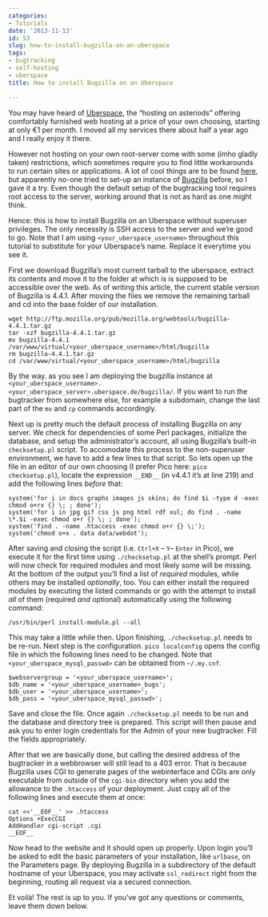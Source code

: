 ```yaml
---
categories:
- Tutorials
date: '2013-11-13'
id: 53
slug: how-to-install-bugzilla-on-an-uberspace
tags:
- bugtracking
- self-hosting
- uberspace
title: How to install Bugzilla on an Uberspace

---
```


You may have heard of [Uberspace](http://uberspace.de), the &#8220;hosting on asteriods&#8221; offering comfortably furnished web hosting at a price of your own choosing, starting at only €1 per month. I moved all my services there about half a year ago and I really enjoy it there.

However not hosting on your own root-server come with some (imho gladly taken) restrictions, which sometimes require you to find little workarounds to run certain sites or applications. A lot of cool things are to be found [here](https://uberspace.de/dokuwiki/cool), but apparently no-one tried to set-up an instance of [Bugzilla](http://www.bugzilla.org/) before, so I gave it a try. Even though the default setup of the bugtracking tool requires root access to the server, working around that is not as hard as one might think.

<!--more-->

Hence: this is how to install Bugzilla on an Uberspace without superuser privileges. The only necessity is SSH access to the server and we&#8217;re good to go. Note that I am using `<your_uberspace_username>` throughout this tutorial to substitute for your Uberspace&#8217;s name. Replace it everytime you see it.

First we download Bugzilla&#8217;s most current tarball to the uberspace, extract its contents and move it to the folder at which is is supposed to be accessible over the web. As of writing this article, the current stable version of Bugzilla is 4.4.1. After moving the files we remove the remaining tarball and cd into the base folder of our installation.

<pre><code class="bash">wget http://ftp.mozilla.org/pub/mozilla.org/webtools/bugzilla-4.4.1.tar.gz
tar -xzf bugzilla-4.4.1.tar.gz
mv bugzilla-4.4.1 /var/www/virtual/&lt;your_uberspace_username&gt;/html/bugzilla
rm bugzilla-4.4.1.tar.gz
cd /var/www/virtual/&lt;your_uberspace_username&gt;/html/bugzilla
</code></pre>

By the way. as you see I am deploying the bugzilla instance at `<your_uberspace_username>.<your_uberspace_server>.uberspace.de/bugzilla/`. If you want to run the bugtracker from somewhere else, for example a subdomain, change the last part of the `mv` and `cp` commands accordingly.

Next up is pretty much the default process of installing Bugzilla on any server. We check for dependencies of some Perl packages, initialize the database, and setup the administrator&#8217;s account, all using Bugzilla&#8217;s built-in `checksetup.pl` script. To accomodate this process to the non-superuser environment, we have to add a few lines to that script. So lets open up the file in an editor of our own choosing (I prefer Pico here: `pico checksetup.pl`), locate the expression `__END__` (in v4.4.1 it&#8217;s at line 219) and add the following lines _before_ that:

<pre><code class="perl">system('for i in docs graphs images js skins; do find $i -type d -exec chmod o+rx {} \; ; done');
system('for i in jpg gif css js png html rdf xul; do find . -name \*.$i -exec chmod o+r {} \; ; done');
system('find . -name .htaccess -exec chmod o+r {} \;');
system('chmod o+x . data data/webdot');
</code></pre>

After saving and closing the script (i.e. `Ctrl+X` &#8211; `Y`&#8211; `Enter` in Pico), we execute it for the first time using `./checksetup.pl` at the shell&#8217;s prompt. Perl will now check for required modules and most likely some will be missing. At the bottom of the output you&#8217;ll find a list of _required_ modules, while others may be installed _optionally_, too. You can either install the required modules by executing the listed commands or go with the attempt to install _all_ of them (required _and_ optional) automatically using the following command:

<pre><code class="bash">/usr/bin/perl install-module.pl --all
</code></pre>

This may take a little while then. Upon finishing, `./checksetup.pl` needs to be re-run. Next step is the configuration. `pico localconfig` opens the config file in which the following lines need to be changed. Note that `<your_uberspace_mysql_passwd>` can be obtained from `~/.my.cnf`.

<pre><code class="perl">$webservergroup = '&lt;your_uberspace_username&gt;';
$db_name = '&lt;your_uberspace_username&gt;_bugs';
$db_user = '&lt;your_uberspace_username&gt;';
$db_pass = '&lt;your_uberspace_mysql_passwd&gt;';
</code></pre>

Save and close the file. Once again `./checksetup.pl` needs to be run and the database and directory tree is prepared. This script will then pause and ask you to enter login credentials for the Admin of your new bugtracker. Fill the fields appropriately.

After that we are basically done, but calling the desired address of the bugtracker in a webbrowser will still lead to a 403 error. That is because Bugzilla uses CGI to generate pages of the webinterface and CGIs are only executable from outside of the `cgi-bin` directory when you add the allowance to the `.htaccess` of your deployment. Just copy all of the following lines and execute them at once:

<pre><code class="bash">cat &lt;&lt;'__EOF__' &gt;&gt; .htaccess
Options +ExecCGI
AddHandler cgi-script .cgi
__EOF__
</code></pre>

Now head to the website and it should open up properly. Upon login you&#8217;ll be asked to edit the basic parameters of your installation, like `urlbase`, on the Parameters page. By deploying Bugzilla in a subdirectory of the default hostname of your Uberspace, you may activate `ssl_redirect` right from the beginning, routing all request via a secured connection.

Et voilà! The rest is up to you. If you&#8217;ve got any questions or comments, leave them down below.
